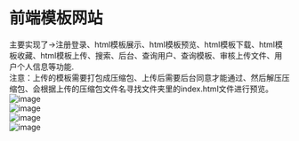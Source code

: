 # 前端模板网站

主要实现了->注册登录、html模板展示、html模板预览、html模板下载、html模板收藏、html模板上传、搜索、后台、查询用户、查询模板、审核上传文件、用户个人信息等功能.  
注意：上传的模板需要打包成压缩包、上传后需要后台同意才能通过、然后解压压缩包、会根据上传的压缩包文件名寻找文件夹里的index.html文件进行预览。  
![image](https://github.com/a1005782183/zhizhutemplate/tree/master/screenshots/aaa.jpg)  
![image](https://github.com/a1005782183/zhizhutemplate/tree/master/screenshots/detail.jpg)  
![image](https://github.com/a1005782183/zhizhutemplate/tree/master/screenshots/login.jpg)  
![image](https://github.com/a1005782183/zhizhutemplate/tree/master/screenshots/yulan.jpg)  

